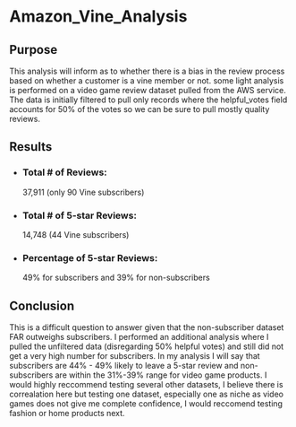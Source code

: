 # Amazon_Vine_Analysis
## Purpose
This analysis will inform as to whether there is a bias in the review process based on whether a customer is a vine member or not. some light analysis is performed on a video game review dataset pulled from the AWS service. The data is initially filtered to pull only records where the helpful_votes field accounts for 50% of the votes so we can be sure to pull mostly quality reviews.

## Results
- <h3>Total # of Reviews: </h3> 37,911 (only 90 Vine subscribers)</p>
- <h3>Total # of 5-star Reviews: </h3> 14,748 (44 Vine subscribers)</p>
- <h3>Percentage of 5-star Reviews: </h3> 49% for subscribers and 39% for non-subscribers</p>

## Conclusion
This is a difficult question to answer given that the non-subscriber dataset FAR outweighs subscribers. I performed an additional analysis where I pulled the unfiltered data (disregarding 50% helpful votes) and still did not get a very high number for subscribers. In my analysis I will say that subscribers are 44% - 49% likely to leave a 5-star review and non-subscribers are within the 31%-39% range for video game products. I would highly reccommend testing several other datasets, I believe there is correalation here but testing one dataset, especially one as niche as video games does not give me complete confidence, I would reccomend testing fashion or home products next. 
